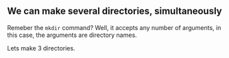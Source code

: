 ## We can make several directories, simultaneously

Remeber the `mkdir` command? Well, it accepts any number of arguments, in this case, the arguments are directory names. 

Lets make 3 directories.